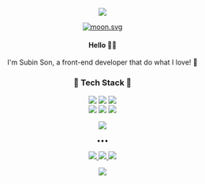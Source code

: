<div align="center">
  <p class="header">
    <img src="https://capsule-render.vercel.app/api?type=waving&color=0:fad4ef,100:c2b2ee&height=180&text=Merry%20Fraise%20🍓&desc=ෆꈍ◡ꈍෆ&animation=twinkling&fontColor=fffbfe&fontSize=40&fontAlignY=28&descAlignY=44"/>
  </p>
  
  <p class="bio">
    <div class="moon">
      <a href="https://moon-svg.minung.dev" target="_blank">
       <img src="https://moon-svg.minung.dev/moon.svg?size=80&theme=ray&rotate=0" alt="moon.svg">
      </a>
    </div>
    <h4>Hello 👋🏻</h4>
    <p>I'm Subin Son, a front-end developer that do what I love! 🐰</p>
  </p>

  <p class="tech">
    <h3>🍑 Tech Stack 🍑</h3>
    <div class="language">
     <img src="https://img.shields.io/badge/javascript-%23323330.svg?style=for-the-badge&logo=javascript&logoColor=%23F7DF1E"/>
     <img src="https://img.shields.io/badge/html5-%23E34F26.svg?style=for-the-badge&logo=html5&logoColor=white"/>
     <img src="https://img.shields.io/badge/css3-%231572B6.svg?style=for-the-badge&logo=css3&logoColor=white"/>
    </div>
    <div class="framework">
     <img src="https://img.shields.io/badge/react-%2320232a.svg?style=for-the-badge&logo=react&logoColor=%2361DAFB"/>
     <img src="https://img.shields.io/badge/styled--components-DB7093?style=for-the-badge&logo=styled-components&logoColor=white"/>
     <img src="https://img.shields.io/badge/redux-%23593d88.svg?style=for-the-badge&logo=redux&logoColor=white"/>
   </div>
  </p>
  
  <p class="stats">
   <img src="https://github-readme-stats.vercel.app/api?username=merryfraise&count_private=true&show_icons=true&bg_color=fffeff&title_color=fad4ef&text_color=c2b2ee&icon_color=fad4ef&hide_border=true"/>
  </p>
  
  <p class="division">•••</p>
  
  <p class="contact">
    <a href="https://merryfraise.github.io/" target="_blank">
      <img src="https://img.shields.io/badge/blog-%23121011.svg?style=for-the-badge&logo=github&logoColor=white"/>
    </a>
    <a href="https://www.instagram.com/sonshoupeach/" target="_blank">
      <img src="https://img.shields.io/badge/Instagram-%23E4405F.svg?style=for-the-badge&logo=Instagram&logoColor=white"/>
    </a>
    <a href="mailto:shoutrawberry@gmail.com" target="_blank">
      <img src="https://img.shields.io/badge/Gmail-D14836?style=for-the-badge&logo=gmail&logoColor=white"/>
    </a>
  </p>
  
  <p class="hits">
    <a href="https://hits.seeyoufarm.com" target="_blank">
      <img src="https://hits.seeyoufarm.com/api/count/incr/badge.svg?url=https%3A%2F%2Fgithub.com%2Fmerryfraise&count_bg=%23FAD4EF&title_bg=%23C2B2EE&icon=ko-fi.svg&icon_color=%23FFFBFE&title=hits&edge_flat=false"/>
    </a>
  </p>
</div>
